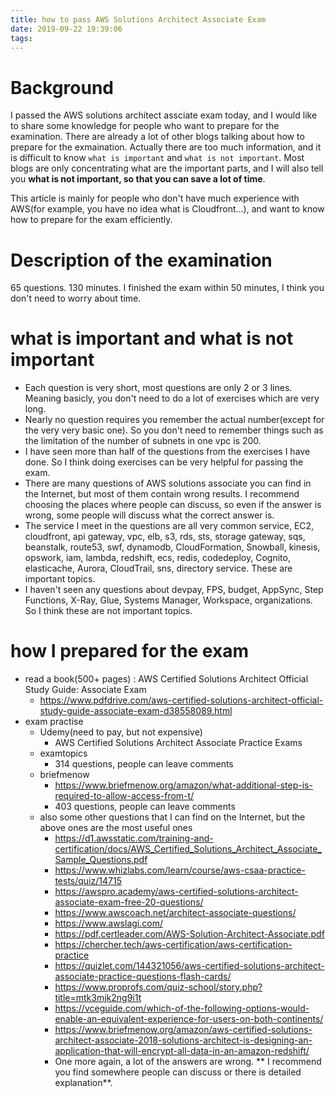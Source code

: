 ```yaml
---
title: how to pass AWS Solutions Architect Associate Exam
date: 2019-09-22 19:39:06
tags:
---
```


# Background

I passed the AWS solutions architect assciate exam today, and I would like to share some knowledge for people who want to prepare for the examination.
There are already a lot of other blogs talking about how to prepare for the exmaination. Actually there are too much information, and it is difficult to know `what is important` and `what is not important`.
Most blogs are only concentrating what are the important parts, and I will also tell you **what is not important, so that you can save a lot of time**.

This article is mainly for people who don't have much experience with AWS(for example, you have no idea what is Cloudfront...), and want to know how to prepare for the exam efficiently.

# Description of the examination
65 questions. 
130 minutes.
I finished the exam within 50 minutes, I think you don't need to worry about time.


# what is important and what is not important
- Each question is very short, most questions are only 2 or 3 lines. Meaning basicly, you don't need to do a lot of exercises which are very long.
- Nearly no question requires you remember the actual number(except for the very very basic one). So you don't need to remember things such as the limitation of the number of subnets in one vpc is 200.
- I have seen more than half of the questions from the exercises I have done. So I think doing exercises can be very helpful for passing the exam.
- There are many questions of AWS solutions associate you can find in the Internet, but most of them contain wrong results. I recommend choosing the places where people can discuss, so even if the answer is wrong, some people will discuss what the correct answer is.
- The service I meet in the questions are all very common service, EC2, cloudfront, api gateway, vpc, elb, s3, rds, sts, storage gateway, sqs, beanstalk, route53, swf, dynamodb, CloudFormation, Snowball, kinesis, opswork, iam, lambda, redshift, ecs, redis, codedeploy, Cognito, elasticache, Aurora, CloudTrail, sns, directory service. These are important topics.
- I haven't seen any questions about devpay, FPS, budget, AppSync, Step Functions, X-Ray, Glue, Systems Manager, Workspace, organizations. So I think these are not important topics.


# how I prepared for the exam
- read a book(500+ pages) : AWS Certified Solutions Architect Official Study Guide: Associate Exam
    - https://www.pdfdrive.com/aws-certified-solutions-architect-official-study-guide-associate-exam-d38558089.html
- exam practise
    - Udemy(need to pay, but not expensive)
        - AWS Certified Solutions Architect Associate Practice Exams
    - examtopics
        - 314 questions, people can leave comments
    - briefmenow
        - https://www.briefmenow.org/amazon/what-additional-step-is-required-to-allow-access-from-t/
        - 403 questions, people can leave comments
    - also some other questions that I can find on the Internet, but the above ones are the most useful ones
        - https://d1.awsstatic.com/training-and-certification/docs/AWS_Certified_Solutions_Architect_Associate_Sample_Questions.pdf
        - https://www.whizlabs.com/learn/course/aws-csaa-practice-tests/quiz/14715
        - https://awspro.academy/aws-certified-solutions-architect-associate-exam-free-20-questions/
        - https://www.awscoach.net/architect-associate-questions/
        - https://www.awslagi.com/
        - https://pdf.certleader.com/AWS-Solution-Architect-Associate.pdf
        - https://chercher.tech/aws-certification/aws-certification-practice
        - https://quizlet.com/144321056/aws-certified-solutions-architect-associate-practice-questions-flash-cards/
        - https://www.proprofs.com/quiz-school/story.php?title=mtk3mjk2ng9i1t
        - https://vceguide.com/which-of-the-following-options-would-enable-an-equivalent-experience-for-users-on-both-continents/
        - https://www.briefmenow.org/amazon/aws-certified-solutions-architect-associate-2018-solutions-architect-is-designing-an-application-that-will-encrypt-all-data-in-an-amazon-redshift/
        - One more again, a lot of the answers are wrong. ** I recommend you find somewhere people can discuss or there is detailed explanation**.

